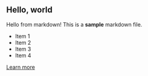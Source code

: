 ## Hello, world

Hello from markdown! This is a **sample** markdown file.

- Item 1
- Item 2
- Item 3
- Item 4

[Learn more](https://example.com)